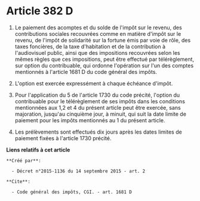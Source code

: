 # Article 382 D

1. Le paiement des acomptes et du solde de l'impôt sur le revenu, des contributions sociales recouvrées comme en matière
d'impôt sur le revenu, de l'impôt de solidarité sur la fortune émis par voie de rôle, des taxes foncières, de la taxe
d'habitation et de la contribution à l'audiovisuel public, ainsi que des impositions recouvrées selon les mêmes règles que
ces impositions, peut être effectué par télérèglement, sur option du contribuable, qui ordonne l'opération sur l'un des
comptes mentionnés à l'article 1681 D du code général des impôts. 

2. L'option est exercée expressément à chaque échéance d'impôt. 

3. Pour l'application du 5 de l'article 1730 du code précité, l'option du contribuable pour le télérèglement de ses impôts
dans les conditions mentionnées aux 1,2 et 4 du présent article peut être exercée, sans majoration, jusqu'au cinquième jour,
à minuit, qui suit la date limite de paiement pour les impôts mentionnés au 1 du présent article. 

4. Les prélèvements sont effectués dix jours après les dates limites de paiement fixées à l'article 1730 précité.

**Liens relatifs à cet article**

	**Créé par**:

	  - Décret n°2015-1136 du 14 septembre 2015 - art. 2

	**Cite**:

	  - Code général des impôts, CGI. - art. 1681 D
